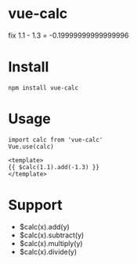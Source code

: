 # vue-calc
fix 1.1 - 1.3 = -0.19999999999999996

# Install

```
npm install vue-calc
```

# Usage

```vuejs
import calc from 'vue-calc'
Vue.use(calc)
```

```vue
<template>
{{ $calc(1.1).add(-1.3) }}
</template>
```

# Support
- $calc(x).add(y)
- $calc(x).subtract(y)
- $calc(x).multiply(y)
- $calc(x).divide(y)

